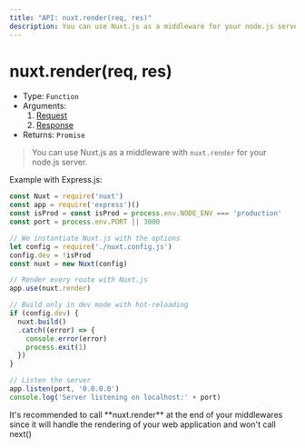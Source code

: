 ```yaml
---
title: "API: nuxt.render(req, res)"
description: You can use Nuxt.js as a middleware for your node.js server.
---
```


# nuxt.render(req, res)

- Type: `Function`
- Arguments:
  1. [Request](https://nodejs.org/api/http.html)
  2. [Response](https://nodejs.org/api/http.html)
- Returns: `Promise`

> You can use Nuxt.js as a middleware with `nuxt.render` for your node.js server.

Example with Express.js:
```js
const Nuxt = require('nuxt')
const app = require('express')()
const isProd = const isProd = process.env.NODE_ENV === 'production'
const port = process.env.PORT || 3000

// We instantiate Nuxt.js with the options
let config = require('./nuxt.config.js')
config.dev = !isProd
const nuxt = new Nuxt(config)

// Render every route with Nuxt.js
app.use(nuxt.render)

// Build only in dev mode with hot-reloading
if (config.dev) {
  nuxt.build()
  .catch((error) => {
    console.error(error)
    process.exit(1)
  })
}

// Listen the server
app.listen(port, '0.0.0.0')
console.log('Server listening on localhost:' + port)
```

<p class="Alert">It's recommended to call **nuxt.render** at the end of your middlewares since it will handle the rendering of your web application and won't call next()</p>
